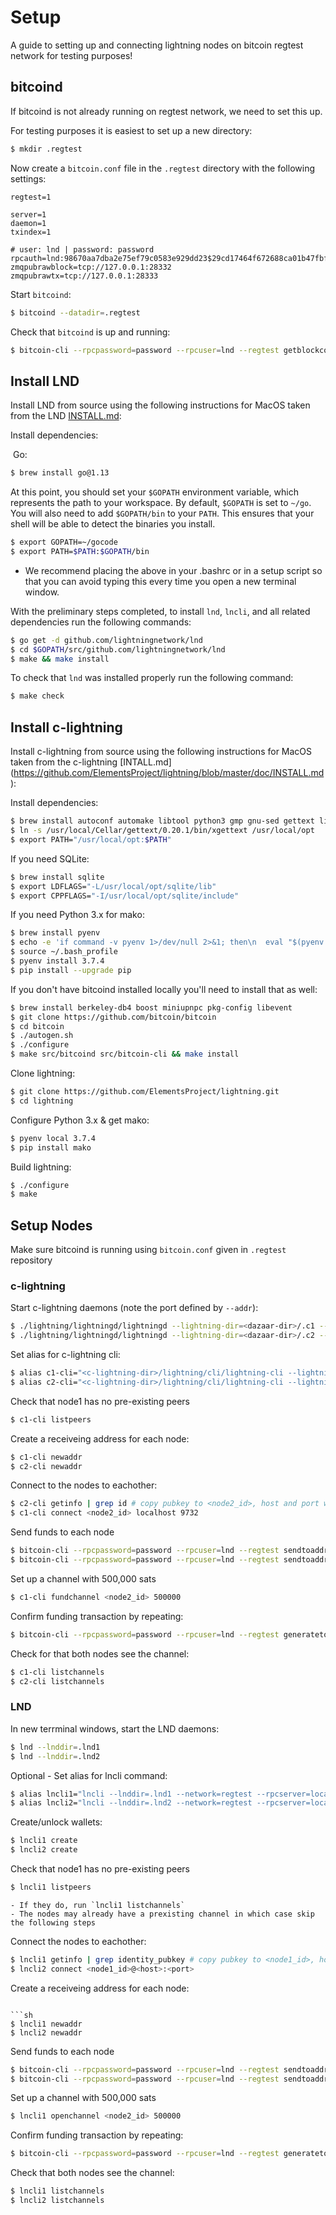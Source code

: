 
# Setup
A guide to setting up and connecting lightning nodes on bitcoin regtest network for testing purposes!

## bitcoind
If bitcoind is not already running on regtest network, we need to set this up.

For testing purposes it is easiest to set up a new directory:
```sh
$ mkdir .regtest
```

Now create a `bitcoin.conf` file in the `.regtest` directory with the following settings:
```
regtest=1

server=1
daemon=1
txindex=1

# user: lnd | password: password
rpcauth=lnd:98670aa7dba2e75ef79c0583e929dd23$29cd17464f672688ca01b47fbf6bdfe49352cb8e90937dee7de0ddd76dc33e0d
zmqpubrawblock=tcp://127.0.0.1:28332
zmqpubrawtx=tcp://127.0.0.1:28333
```

Start `bitcoind`:
```sh
$ bitcoind --datadir=.regtest
```

Check that `bitcoind` is up and running:
```sh
$ bitcoin-cli --rpcpassword=password --rpcuser=lnd --regtest getblockcount # should be 0 at this point
```

## Install LND

Install LND from source using the following instructions for MacOS taken from the LND [INSTALL.md](https://github.com/lightningnetwork/lnd/blob/master/docs/INSTALL.md):

Install dependencies:

​	Go:

```sh
$ brew install go@1.13
```

At this point, you should set your `$GOPATH` environment variable, which represents the path to your workspace. By default, `$GOPATH` is set to `~/go`. You will also need to add `$GOPATH/bin` to your `PATH`. This ensures that your shell will be able to detect the binaries you install.

```sh
$ export GOPATH=~/gocode
$ export PATH=$PATH:$GOPATH/bin
```

- We recommend placing the above in your .bashrc or in a setup script so that you can avoid typing this every time you open a new terminal window.

With the preliminary steps completed, to install `lnd`, `lncli`, and all related dependencies run the following commands:

```sh
$ go get -d github.com/lightningnetwork/lnd
$ cd $GOPATH/src/github.com/lightningnetwork/lnd
$ make && make install
```

To check that `lnd` was installed properly run the following command:

```sh
$ make check
```

## Install c-lightning

 Install c-lightning from source using the following instructions for MacOS taken from the c-lightning [INTALL.md] (https://github.com/ElementsProject/lightning/blob/master/doc/INSTALL.md):

Install dependencies: 

```sh
$ brew install autoconf automake libtool python3 gmp gnu-sed gettext libsodium
$ ln -s /usr/local/Cellar/gettext/0.20.1/bin/xgettext /usr/local/opt
$ export PATH="/usr/local/opt:$PATH"
```

If you need SQLite:

```sh
$ brew install sqlite
$ export LDFLAGS="-L/usr/local/opt/sqlite/lib"
$ export CPPFLAGS="-I/usr/local/opt/sqlite/include"
```

If you need Python 3.x for mako:

```sh
$ brew install pyenv
$ echo -e 'if command -v pyenv 1>/dev/null 2>&1; then\n  eval "$(pyenv init -)"\nfi' >> ~/.bash_profile
$ source ~/.bash_profile
$ pyenv install 3.7.4
$ pip install --upgrade pip
```

If you don't have bitcoind installed locally you'll need to install that as well:

```sh
$ brew install berkeley-db4 boost miniupnpc pkg-config libevent
$ git clone https://github.com/bitcoin/bitcoin
$ cd bitcoin
$ ./autogen.sh
$ ./configure
$ make src/bitcoind src/bitcoin-cli && make install
```

Clone lightning:

```sh
$ git clone https://github.com/ElementsProject/lightning.git
$ cd lightning
```

Configure Python 3.x & get mako:

```sh
$ pyenv local 3.7.4
$ pip install mako
```

Build lightning:

```sh
$ ./configure
$ make
```

## Setup Nodes

Make sure bitcoind is running using `bitcoin.conf` given in `.regtest` repository

### c-lightning

Start c-lightning daemons (note the port defined by `--addr`):

```sh
$ ./lightning/lightningd/lightningd --lightning-dir=<dazaar-dir>/.c1 --bitcoin-rpcuser=lnd --bitcoin-rpcpassword=password --network=regtest --log-level=debug --daemon --addr=localhost:9733
$ ./lightning/lightningd/lightningd --lightning-dir=<dazaar-dir>/.c2 --bitcoin-rpcuser=lnd --bitcoin-rpcpassword=password --network=regtest --log-level=debug --daemon --addr=localhost:9732
```

Set alias for c-lightning cli:

```sh
$ alias c1-cli="<c-lightning-dir>/lightning/cli/lightning-cli --lightning-dir=<dazaar-dir>/.c1 --network=regtest"
$ alias c2-cli="<c-lightning-dir>/lightning/cli/lightning-cli --lightning-dir=<dazaar-dir>/.c2 --network=regtest"
```

Check that node1 has no pre-existing peers

```sh
$ c1-cli listpeers
```

Create a receiveing address for each node:

```sh
$ c1-cli newaddr
$ c2-cli newaddr
```

Connect to the nodes to eachother:

```sh
$ c2-cli getinfo | grep id # copy pubkey to <node2_id>, host and port were defined when the daemon was initiated
$ c1-cli connect <node2_id> localhost 9732
```

Send funds to each node

```sh
$ bitcoin-cli --rpcpassword=password --rpcuser=lnd --regtest sendtoaddress <node1_receive_addr> 100
$ bitcoin-cli --rpcpassword=password --rpcuser=lnd --regtest sendtoaddress <node2_receive_addr> 100
```

Set up a channel with 500,000 sats

```sh
$ c1-cli fundchannel <node2_id> 500000
```

Confirm funding transaction by repeating:

```sh
$ bitcoin-cli --rpcpassword=password --rpcuser=lnd --regtest generatetoaddress 20 <node2_receive_addr
```

Check for that both nodes see the channel:

```sh
$ c1-cli listchannels
$ c2-cli listchannels
```

### LND

In new terrminal windows, start the LND daemons:

```sh
$ lnd --lnddir=.lnd1
$ lnd --lnddir=.lnd2
```

Optional - Set alias for lncli command:

```sh
$ alias lncli1="lncli --lnddir=.lnd1 --network=regtest --rpcserver=localhost:12009"
$ alias lncli2="lncli --lnddir=.lnd2 --network=regtest --rpcserver=localhost:13009"
```

Create/unlock wallets:

```sh
$ lncli1 create
$ lncli2 create
```

Check that node1 has no pre-existing peers

```sh
$ lncli1 listpeers
```

	- If they do, run `lncli1 listchannels`
	- The nodes may already have a prexisting channel in which case skip the following steps

Connect the nodes to eachother:
```sh
$ lncli1 getinfo | grep identity_pubkey # copy pubkey to <node1_id>, host and port may be found in lnd.conf
$ lncli2 connect <node1_id>@<host>:<port>
```

Create a receiveing address for each node:
```

```sh
$ lncli1 newaddr
$ lncli2 newaddr
```

Send funds to each node

```sh
$ bitcoin-cli --rpcpassword=password --rpcuser=lnd --regtest sendtoaddress <node1_receive_addr> 100
$ bitcoin-cli --rpcpassword=password --rpcuser=lnd --regtest sendtoaddress <node2_receive_addr> 100
```

Set up a channel with 500,000 sats

```sh
$ lncli1 openchannel <node2_id> 500000
```

Confirm funding transaction by repeating:

```sh
$ bitcoin-cli --rpcpassword=password --rpcuser=lnd --regtest generatetoaddress 10 <node2_receive_addr
```

Check that both nodes see the channel:

```sh
$ lncli1 listchannels
$ lncli2 listchannels
```

### 
